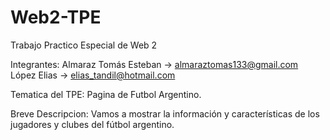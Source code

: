 # Web2-TPE
Trabajo Practico Especial de Web 2

Integrantes: 
Almaraz Tomás Esteban -> almaraztomas133@gmail.com
López Elias -> elias_tandil@hotmail.com

Tematica del TPE:
Pagina de Futbol Argentino.

Breve Descripcion:
Vamos a mostrar la información y características de los jugadores y clubes del fútbol argentino.